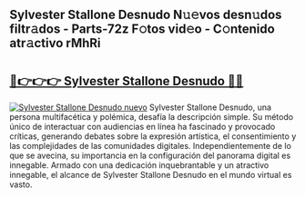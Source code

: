 ## Sylvester Stallone Desnudo N𝚞𝚎vos desn𝚞dos filtr𝚊dos - Parts-72z F𝚘tos vid𝚎o - C𝚘ntenido atr𝚊ctivo rMhRi

# <h2><a href="http://mb7ztqt.tromn.icu/?c=Sylvester+Stallone+Desnudo">🔗👉👉👉 Sylvester Stallone Desnudo 🔗🔗</a></h2>

[![Sylvester Stallone Desnudo nuevo](https://i.imgur.com/pEAQMta.gif)](http://mb7ztqt.tromn.icu/?c=Sylvester+Stallone+Desnudo)
Sylvester Stallone Desnudo, una persona multifacética y polémica, desafía la descripción simple. Su método único de interactuar con audiencias en línea ha fascinado y provocado críticas, generando debates sobre la expresión artística, el consentimiento y las complejidades de las comunidades digitales. Independientemente de lo que se avecina, su importancia en la configuración del panorama digital es innegable. Armado con una dedicación inquebrantable y un atractivo innegable, el alcance de Sylvester Stallone Desnudo en el mundo virtual es vasto.
